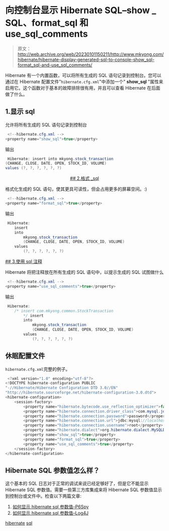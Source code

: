 # 向控制台显示 Hibernate SQL–show _ SQL、format_sql 和 use_sql_comments

> 原文：<http://web.archive.org/web/20230101150211/http://www.mkyong.com/hibernate/hibernate-display-generated-sql-to-console-show_sql-format_sql-and-use_sql_comments/>

Hibernate 有一个内置函数，可以将所有生成的 SQL 语句记录到控制台。您可以通过在 Hibernate 配置文件"`hibernate.cfg.xml`"中添加一个" **show_sql** "属性来启用它。这个函数对于基本的故障排除很有用，并且可以查看 Hibernate 在后面做了什么。

## 1.显示 sql

允许将所有生成的 SQL 语句记录到控制台

```java
 <!--hibernate.cfg.xml -->
<property name="show_sql">true</property> 
```

输出

```java
 Hibernate: insert into mkyong.stock_transaction 
(CHANGE, CLOSE, DATE, OPEN, STOCK_ID, VOLUME) 
values (?, ?, ?, ?, ?, ?) 
```

 <ins class="adsbygoogle" style="display:block; text-align:center;" data-ad-format="fluid" data-ad-layout="in-article" data-ad-client="ca-pub-2836379775501347" data-ad-slot="6894224149">## 2.格式 _sql

格式化生成的 SQL 语句，使其更具可读性，但会占用更多的屏幕空间。:)

```java
 <!--hibernate.cfg.xml -->
<property name="format_sql">true</property> 
```

输出

```java
 Hibernate: 
    insert 
    into
        mkyong.stock_transaction
        (CHANGE, CLOSE, DATE, OPEN, STOCK_ID, VOLUME) 
    values
        (?, ?, ?, ?, ?, ?) 
```

 <ins class="adsbygoogle" style="display:block" data-ad-client="ca-pub-2836379775501347" data-ad-slot="8821506761" data-ad-format="auto" data-ad-region="mkyongregion">## 3.使用 sql 注释

Hibernate 将把注释放在所有生成的 SQL 语句中，以提示生成的 SQL 试图做什么

```java
 <!--hibernate.cfg.xml -->
<property name="use_sql_comments">true</property> 
```

输出

```java
 Hibernate: 
    /* insert com.mkyong.common.StockTransaction
        */ insert 
        into
            mkyong.stock_transaction
            (CHANGE, CLOSE, DATE, OPEN, STOCK_ID, VOLUME) 
        values
            (?, ?, ?, ?, ?, ?) 
```

## 休眠配置文件

`hibernate.cfg.xml`完整的例子。

```java
 <?xml version="1.0" encoding="utf-8"?>
<!DOCTYPE hibernate-configuration PUBLIC
"-//Hibernate/Hibernate Configuration DTD 3.0//EN"
"http://hibernate.sourceforge.net/hibernate-configuration-3.0.dtd">
<hibernate-configuration>
    <session-factory>
        <property name="hibernate.bytecode.use_reflection_optimizer">false</property>
        <property name="hibernate.connection.driver_class">com.mysql.jdbc.Driver</property>
        <property name="hibernate.connection.password">password</property>
        <property name="hibernate.connection.url">jdbc:mysql://localhost:3306/mkyong</property>
        <property name="hibernate.connection.username">root</property>
        <property name="hibernate.dialect">org.hibernate.dialect.MySQLDialect</property>
        <property name="show_sql">true</property>
        <property name="format_sql">true</property>
        <property name="use_sql_comments">true</property>
    </session-factory>
</hibernate-configuration> 
```

## Hibernate SQL 参数值怎么样？

这个基本的 SQL 日志对于正常的调试来说已经足够好了，但是它不能显示 Hibernate SQL 参数值。需要一些第三方库集成来将 Hibernate SQL 参数值显示到控制台或文件中。检查以下两篇文章:

1.  [如何显示 hibernate sql 参数值–P6Spy](http://web.archive.org/web/20190223085535/http://www.mkyong.com/hibernate/how-to-display-hibernate-sql-parameter-values-solution/)
2.  [如何显示 hibernate sql 参数值–Log4J](http://web.archive.org/web/20190223085535/http://www.mkyong.com/hibernate/how-to-display-hibernate-sql-parameter-values-log4j/)

[hibernate](http://web.archive.org/web/20190223085535/http://www.mkyong.com/tag/hibernate/) [sql](http://web.archive.org/web/20190223085535/http://www.mkyong.com/tag/sql/)







